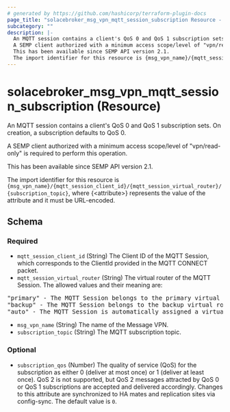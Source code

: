 ```yaml
---
# generated by https://github.com/hashicorp/terraform-plugin-docs
page_title: "solacebroker_msg_vpn_mqtt_session_subscription Resource - solacebroker"
subcategory: ""
description: |-
  An MQTT session contains a client's QoS 0 and QoS 1 subscription sets. On creation, a subscription defaults to QoS 0.
  A SEMP client authorized with a minimum access scope/level of "vpn/read-only" is required to perform this operation.
  This has been available since SEMP API version 2.1.
  The import identifier for this resource is {msg_vpn_name}/{mqtt_session_client_id}/{mqtt_session_virtual_router}/{subscription_topic}, where {&lt;attribute&gt;} represents the value of the attribute and it must be URL-encoded.
---
```


# solacebroker_msg_vpn_mqtt_session_subscription (Resource)

An MQTT session contains a client's QoS 0 and QoS 1 subscription sets. On creation, a subscription defaults to QoS 0.



A SEMP client authorized with a minimum access scope/level of "vpn/read-only" is required to perform this operation.

This has been available since SEMP API version 2.1.

The import identifier for this resource is `{msg_vpn_name}/{mqtt_session_client_id}/{mqtt_session_virtual_router}/{subscription_topic}`, where {&lt;attribute&gt;} represents the value of the attribute and it must be URL-encoded.



<!-- schema generated by tfplugindocs -->
## Schema

### Required

- `mqtt_session_client_id` (String) The Client ID of the MQTT Session, which corresponds to the ClientId provided in the MQTT CONNECT packet.
- `mqtt_session_virtual_router` (String) The virtual router of the MQTT Session. The allowed values and their meaning are:

<pre>
"primary" - The MQTT Session belongs to the primary virtual router.
"backup" - The MQTT Session belongs to the backup virtual router.
"auto" - The MQTT Session is automatically assigned a virtual router at creation, depending on the broker's active-standby role.
</pre>
- `msg_vpn_name` (String) The name of the Message VPN.
- `subscription_topic` (String) The MQTT subscription topic.

### Optional

- `subscription_qos` (Number) The quality of service (QoS) for the subscription as either 0 (deliver at most once) or 1 (deliver at least once). QoS 2 is not supported, but QoS 2 messages attracted by QoS 0 or QoS 1 subscriptions are accepted and delivered accordingly. Changes to this attribute are synchronized to HA mates and replication sites via config-sync. The default value is `0`.
